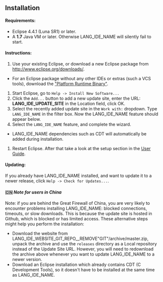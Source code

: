 ## Installation

#### Requirements: 
 * Eclipse 4.4.1 (Luna SR1) or later.
 * A **1.7** Java VM or later. Otherwise LANG_IDE_NAME will silently fail to start.

#### Instructions:
 1. Use your existing Eclipse, or download a new Eclipse package from http://www.eclipse.org/downloads/. 
  * For an Eclipse package without any other IDEs or extras (such a VCS tools), download the ["Platform Runtime Binary"](http://archive.eclipse.org/eclipse/downloads/drops4/R-4.4.1-201409250400/#PlatformRuntime). 
 1. Start Eclipse, go to `Help -> Install New Software...`
 1. Click the `Add...` button to add a new update site, enter the URL: **LANG_IDE_UPDATE_SITE** in the Location field, click OK.
 1. Select the recently added update site in the `Work with:` dropdown. Type `LANG_IDE_NAME` in the filter box. Now the LANG_IDE_NAME feature should appear below.
 1. Select the `LANG_IDE_NAME` feature, and complete the wizard. 
  * LANG_IDE_NAME dependencies such as CDT will automatically be added during installation.
 1. Restart Eclipse. After that take a look at the setup section in the [User Guide](UserGuide.md#user-guide).
  

#### Updating:
If you already have LANG_IDE_NAME installed, and want to update it to a newer release, click `Help -> Check for Updates...`.

#### :cn: *Note for users in China*
Note: if you are behind the Great Firewall of China, you are very likely to encounter problems installing LANG_IDE_NAME: blocked connections, timeouts, or slow downloads. This is because the update site is hosted in Github, which is blocked or has limited access. These alternative steps might help you perform the installation:

* Download the website from LANG_IDE_WEBSITE_GIT_REPO__REMOVE"GIT"/archive/master.zip, unpack the archive and use the `releases` directory as a Local repository instead of the Update Site URL. However, you will need to redownload the archive above whenever you want to update LANG_IDE_NAME to a newer version.
* Download an Eclipse installation which already contains CDT (C Development Tools), so it doesn't have to be installed at the same time as LANG_IDE_NAME.